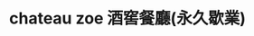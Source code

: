 ---
title: "chateau zoe 酒窖餐廳(永久歇業)"
description: "chateau zoe 酒窖餐廳(永久歇業)"
layout: shop
keywords:
  - 美食競賽
  - 台灣美食
  - 美食精選
datePublished: "2025-06-30"
dateModified: "2025-07-03"
city: "台北市"
district: "信義區"
address: "台北市信義區逸仙路32巷7號1樓"
phone: "0287869663"
geo: "25.039898005940966, 121.56227833400445"
google_map: "https://maps.app.goo.gl/Hejkibae3ndWnC6U7"
footinder: "https://footinder.com.tw/%E5%8F%B0%E5%8C%97%E5%B8%82%E4%BF%A1%E7%BE%A9%E5%8D%80/9034/"
official: "https://www.facebook.com/chateauzoe/"
award:
  - name: "500盤"
    year: "2024"
    entries:
      - dishes:
          - "漬金棗/油封鴨腿/菠菜野米"

---